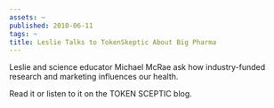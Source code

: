 ```yaml
---
assets: ~
published: 2010-06-11
tags: ~
title: Leslie Talks to TokenSkeptic About Big Pharma
---
```

Leslie and science educator Michael McRae ask how industry-funded
research and marketing influences our health.

Read it or listen to it on the TOKEN SCEPTIC blog.